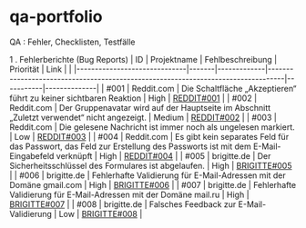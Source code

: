 # qa-portfolio
QA : Fehler, Checklisten, Testfälle

 1 . Fehlerberichte (Bug Reports) 
|  ID   | Projektname  | Fehlbeschreibung  |          Priorität                                                      | Link    |     |
|------------------------------|-------|-------------|----------------------------------------------------------------------------------|-----------|--------------|
| #001                         | Reddit.com | Die Schaltfläche „Akzeptieren“ führt zu keiner sichtbaren Reaktion | High      | [REDDIT#001](https://example.com) |
| #002                         | Reddit.com | Der Gruppenavatar wird auf der Hauptseite im Abschnitt „Zuletzt verwendet“ nicht angezeigt. | Medium    | [REDDIT#002](https://example.com) |
| #003                         | Reddit.com | Die gelesene Nachricht ist immer noch als ungelesen markiert. | Low       | [REDDIT#003](https://example.com) |
| #004                         | Reddit.com | Es gibt kein separates Feld für das Passwort, das Feld zur Erstellung des Passworts ist mit dem E-Mail-Eingabefeld verknüpft | High      | [REDDIT#004](https://example.com) |
| #005                         | brigitte.de | Der Sicherheitsschlüssel des Formulares ist abgelaufen. | High      | [BRIGITTE#005](https://example.com) |
| #006                         | brigitte.de | Fehlerhafte Validierung für E-Mail-Adressen mit der Domäne gmail.com | High      | [BRIGITTE#006](https://example.com) |
| #007                         | brigitte.de | Fehlerhafte Validierung für E-Mail-Adressen mit der Domäne mail.ru | High      | [BRIGITTE#007](https://example.com) |
| #008                         | brigitte.de | Falsches Feedback zur E-Mail-Validierung | Low       | [BRIGITTE#008](https://example.com) |
